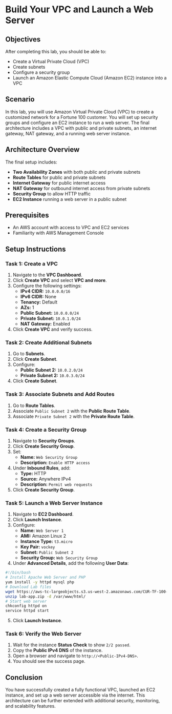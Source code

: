 # Build Your VPC and Launch a Web Server
## Objectives
After completing this lab, you should be able to:
- Create a Virtual Private Cloud (VPC)
- Create subnets
- Configure a security group
- Launch an Amazon Elastic Compute Cloud (Amazon EC2) instance into a VPC


## Scenario
In this lab, you will use Amazon Virtual Private Cloud (VPC) to create a customized network for a Fortune 100 customer. You will set up security groups and configure an EC2 instance to run a web server. The final architecture includes a VPC with public and private subnets, an internet gateway, NAT gateway, and a running web server instance.

## Architecture Overview
The final setup includes:
- **Two Availability Zones** with both public and private subnets
- **Route Tables** for public and private subnets
- **Internet Gateway** for public internet access
- **NAT Gateway** for outbound internet access from private subnets
- **Security Group** to allow HTTP traffic
- **EC2 Instance** running a web server in a public subnet

## Prerequisites
- An AWS account with access to VPC and EC2 services
- Familiarity with AWS Management Console

## Setup Instructions
### Task 1: Create a VPC
1. Navigate to the **VPC Dashboard**.
2. Click **Create VPC** and select **VPC and more**.
3. Configure the following settings:
   - **IPv4 CIDR:** `10.0.0.0/16`
   - **IPv6 CIDR:** None
   - **Tenancy:** Default
   - **AZs:** 1
   - **Public Subnet:** `10.0.0.0/24`
   - **Private Subnet:** `10.0.1.0/24`
   - **NAT Gateway:** Enabled
4. Click **Create VPC** and verify success.

### Task 2: Create Additional Subnets
1. Go to **Subnets**.
2. Click **Create Subnet**.
3. Configure:
   - **Public Subnet 2:** `10.0.2.0/24`
   - **Private Subnet 2:** `10.0.3.0/24`
4. Click **Create Subnet**.

### Task 3: Associate Subnets and Add Routes
1. Go to **Route Tables**.
2. Associate `Public Subnet 2` with the **Public Route Table**.
3. Associate `Private Subnet 2` with the **Private Route Table**.

### Task 4: Create a Security Group
1. Navigate to **Security Groups**.
2. Click **Create Security Group**.
3. Set:
   - **Name:** `Web Security Group`
   - **Description:** `Enable HTTP access`
4. Under **Inbound Rules**, add:
   - **Type:** HTTP
   - **Source:** Anywhere IPv4
   - **Description:** `Permit web requests`
5. Click **Create Security Group**.

### Task 5: Launch a Web Server Instance
1. Navigate to **EC2 Dashboard**.
2. Click **Launch Instance**.
3. Configure:
   - **Name:** `Web Server 1`
   - **AMI:** Amazon Linux 2
   - **Instance Type:** `t3.micro`
   - **Key Pair:** `vockey`
   - **Subnet:** `Public Subnet 2`
   - **Security Group:** `Web Security Group`
4. Under **Advanced Details**, add the following **User Data**:
```bash
#!/bin/bash
# Install Apache Web Server and PHP
yum install -y httpd mysql php
# Download Lab files
wget https://aws-tc-largeobjects.s3.us-west-2.amazonaws.com/CUR-TF-100-RESTRT-1/267-lab-NF-build-vpc-web-server/s3/lab-app.zip
unzip lab-app.zip -d /var/www/html/
# Start web server
chkconfig httpd on
service httpd start
```
5. Click **Launch Instance**.

### Task 6: Verify the Web Server
1. Wait for the instance **Status Check** to show `2/2 passed`.
2. Copy the **Public IPv4 DNS** of the instance.
3. Open a browser and navigate to `http://<Public-IPv4-DNS>`.
4. You should see the success page.

## Conclusion
You have successfully created a fully functional VPC, launched an EC2 instance, and set up a web server accessible via the internet. This architecture can be further extended with additional security, monitoring, and scalability features.

